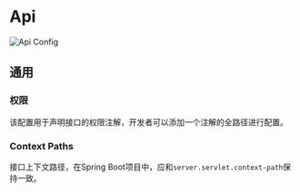 # Api

![Api Config](api-config.png)

## 通用

### 权限

该配置用于声明接口的权限注解，开发者可以添加一个注解的全路径进行配置。

### Context Paths

接口上下文路径，在Spring Boot项目中，应和`server.servlet.context-path`保持一致。

